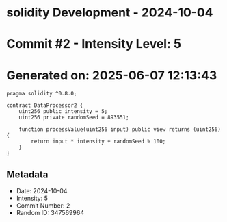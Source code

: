 ﻿# solidity Development - 2024-10-04
# Commit #2 - Intensity Level: 5
# Generated on: 2025-06-07 12:13:43
```solidity
pragma solidity ^0.8.0;

contract DataProcessor2 {
    uint256 public intensity = 5;
    uint256 private randomSeed = 893551;

    function processValue(uint256 input) public view returns (uint256) {
        return input * intensity + randomSeed % 100;
    }
}
```
## Metadata
- Date: 2024-10-04
- Intensity: 5
- Commit Number: 2
- Random ID: 347569964
